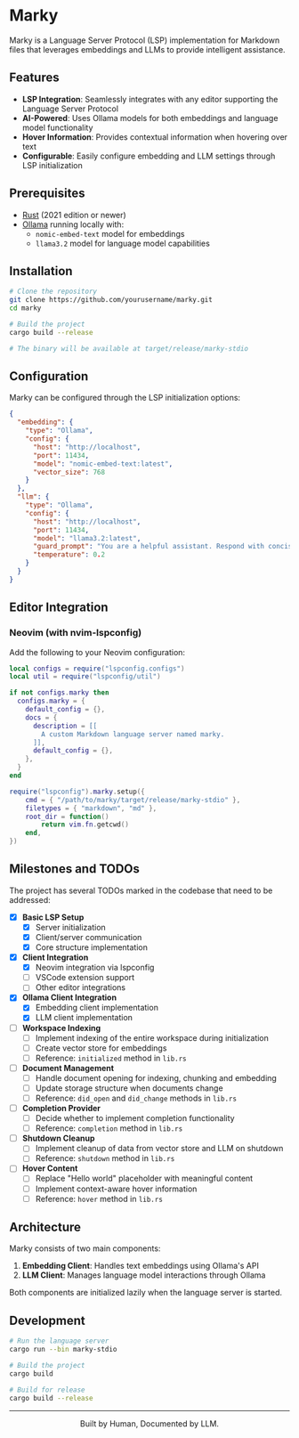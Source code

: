 # Marky

Marky is a Language Server Protocol (LSP) implementation for Markdown files that leverages embeddings and LLMs to provide intelligent assistance.

## Features

- **LSP Integration**: Seamlessly integrates with any editor supporting the Language Server Protocol
- **AI-Powered**: Uses Ollama models for both embeddings and language model functionality
- **Hover Information**: Provides contextual information when hovering over text
- **Configurable**: Easily configure embedding and LLM settings through LSP initialization

## Prerequisites

- [Rust](https://www.rust-lang.org/tools/install) (2021 edition or newer)
- [Ollama](https://ollama.ai/) running locally with:
  - `nomic-embed-text` model for embeddings
  - `llama3.2` model for language model capabilities

## Installation

```bash
# Clone the repository
git clone https://github.com/yourusername/marky.git
cd marky

# Build the project
cargo build --release

# The binary will be available at target/release/marky-stdio
```

## Configuration

Marky can be configured through the LSP initialization options:

```json
{
  "embedding": {
    "type": "Ollama",
    "config": {
      "host": "http://localhost",
      "port": 11434,
      "model": "nomic-embed-text:latest",
      "vector_size": 768
    }
  },
  "llm": {
    "type": "Ollama",
    "config": {
      "host": "http://localhost",
      "port": 11434,
      "model": "llama3.2:latest",
      "guard_prompt": "You are a helpful assistant. Respond with concise and clear responses; keep it short.",
      "temperature": 0.2
    }
  }
}
```

## Editor Integration

### Neovim (with nvim-lspconfig)

Add the following to your Neovim configuration:

```lua
local configs = require("lspconfig.configs")
local util = require("lspconfig/util")

if not configs.marky then
  configs.marky = {
    default_config = {},
    docs = {
      description = [[
        A custom Markdown language server named marky.
      ]],
      default_config = {},
    },
  }
end

require("lspconfig").marky.setup({
    cmd = { "/path/to/marky/target/release/marky-stdio" },
    filetypes = { "markdown", "md" },
    root_dir = function()
        return vim.fn.getcwd()
    end,
})
```

## Milestones and TODOs

The project has several TODOs marked in the codebase that need to be addressed:

- [x] **Basic LSP Setup**
  - [x] Server initialization 
  - [x] Client/server communication
  - [x] Core structure implementation

- [x] **Client Integration**
  - [x] Neovim integration via lspconfig
  - [ ] VSCode extension support
  - [ ] Other editor integrations

- [x] **Ollama Client Integration**
  - [x] Embedding client implementation
  - [x] LLM client implementation

- [ ] **Workspace Indexing**
  - [ ] Implement indexing of the entire workspace during initialization
  - [ ] Create vector store for embeddings
  - [ ] Reference: `initialized` method in `lib.rs`

- [ ] **Document Management**
  - [ ] Handle document opening for indexing, chunking and embedding
  - [ ] Update storage structure when documents change
  - [ ] Reference: `did_open` and `did_change` methods in `lib.rs`

- [ ] **Completion Provider**
  - [ ] Decide whether to implement completion functionality
  - [ ] Reference: `completion` method in `lib.rs`

- [ ] **Shutdown Cleanup**
  - [ ] Implement cleanup of data from vector store and LLM on shutdown
  - [ ] Reference: `shutdown` method in `lib.rs`

- [ ] **Hover Content**
  - [ ] Replace "Hello world" placeholder with meaningful content
  - [ ] Implement context-aware hover information
  - [ ] Reference: `hover` method in `lib.rs`

## Architecture

Marky consists of two main components:

1. **Embedding Client**: Handles text embeddings using Ollama's API
2. **LLM Client**: Manages language model interactions through Ollama

Both components are initialized lazily when the language server is started.

## Development

```bash
# Run the language server
cargo run --bin marky-stdio

# Build the project
cargo build

# Build for release
cargo build --release
```
---

<p align="center">Built by Human, Documented by LLM.</p>
